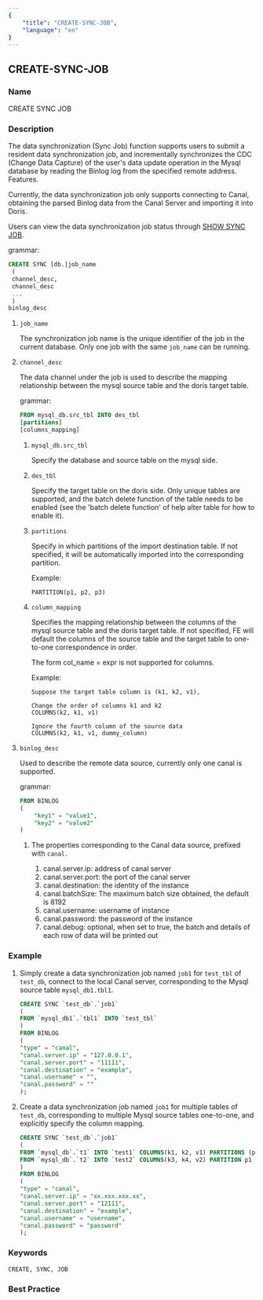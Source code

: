 ```yaml
---
{
    "title": "CREATE-SYNC-JOB",
    "language": "en"
}
---
```


<!--
Licensed to the Apache Software Foundation (ASF) under one
or more contributor license agreements.  See the NOTICE file
distributed with this work for additional information
regarding copyright ownership.  The ASF licenses this file
to you under the Apache License, Version 2.0 (the
"License"); you may not use this file except in compliance
with the License.  You may obtain a copy of the License at

  http://www.apache.org/licenses/LICENSE-2.0

Unless required by applicable law or agreed to in writing,
software distributed under the License is distributed on an
"AS IS" BASIS, WITHOUT WARRANTIES OR CONDITIONS OF ANY
KIND, either express or implied.  See the License for the
specific language governing permissions and limitations
under the License.
-->

## CREATE-SYNC-JOB

### Name

CREATE SYNC JOB

### Description

The data synchronization (Sync Job) function supports users to submit a resident data synchronization job, and incrementally synchronizes the CDC (Change Data Capture) of the user's data update operation in the Mysql database by reading the Binlog log from the specified remote address. Features.

Currently, the data synchronization job only supports connecting to Canal, obtaining the parsed Binlog data from the Canal Server and importing it into Doris.

Users can view the data synchronization job status through [SHOW SYNC JOB](../../../sql-manual/sql-reference/Show-Statements/SHOW-SYNC-JOB.md).

grammar:

```sql
CREATE SYNC [db.]job_name
 (
 channel_desc,
 channel_desc
 ...
 )
binlog_desc
````

1. `job_name`

   The synchronization job name is the unique identifier of the job in the current database. Only one job with the same `job_name` can be running.

2. `channel_desc`

   The data channel under the job is used to describe the mapping relationship between the mysql source table and the doris target table.

   grammar:

   ```sql
   FROM mysql_db.src_tbl INTO des_tbl
   [partitions]
   [columns_mapping]
   ````

   1. `mysql_db.src_tbl`

      Specify the database and source table on the mysql side.

   2. `des_tbl`

      Specify the target table on the doris side. Only unique tables are supported, and the batch delete function of the table needs to be enabled (see the 'batch delete function' of help alter table for how to enable it).

   3. `partitions`

      Specify in which partitions of the import destination table. If not specified, it will be automatically imported into the corresponding partition.

      Example:

      ````
      PARTITION(p1, p2, p3)
      ````

   4. `column_mapping`

      Specifies the mapping relationship between the columns of the mysql source table and the doris target table. If not specified, FE will default the columns of the source table and the target table to one-to-one correspondence in order.

      The form col_name = expr is not supported for columns.

      Example:

      ````
      Suppose the target table column is (k1, k2, v1),
      
      Change the order of columns k1 and k2
      COLUMNS(k2, k1, v1)
      
      Ignore the fourth column of the source data
      COLUMNS(k2, k1, v1, dummy_column)
      ````

3. `binlog_desc`

   Used to describe the remote data source, currently only one canal is supported.

   grammar:

   ```sql
   FROM BINLOG
   (
       "key1" = "value1",
       "key2" = "value2"
   )
   ````

   1. The properties corresponding to the Canal data source, prefixed with `canal.`

      1. canal.server.ip: address of canal server
      2. canal.server.port: the port of the canal server
      3. canal.destination: the identity of the instance
      4. canal.batchSize: The maximum batch size obtained, the default is 8192
      5. canal.username: username of instance
      6. canal.password: the password of the instance
      7. canal.debug: optional, when set to true, the batch and details of each row of data will be printed out

### Example

1. Simply create a data synchronization job named `job1` for `test_tbl` of `test_db`, connect to the local Canal server, corresponding to the Mysql source table `mysql_db1.tbl1`.

   ````SQL
   CREATE SYNC `test_db`.`job1`
   (
   FROM `mysql_db1`.`tbl1` INTO `test_tbl`
   )
   FROM BINLOG
   (
   "type" = "canal",
   "canal.server.ip" = "127.0.0.1",
   "canal.server.port" = "11111",
   "canal.destination" = "example",
   "canal.username" = "",
   "canal.password" = ""
   );
   ````

2. Create a data synchronization job named `job1` for multiple tables of `test_db`, corresponding to multiple Mysql source tables one-to-one, and explicitly specify the column mapping.

   ````SQL
   CREATE SYNC `test_db`.`job1`
   (
   FROM `mysql_db`.`t1` INTO `test1` COLUMNS(k1, k2, v1) PARTITIONS (p1, p2),
   FROM `mysql_db`.`t2` INTO `test2` COLUMNS(k3, k4, v2) PARTITION p1
   )
   FROM BINLOG
   (
   "type" = "canal",
   "canal.server.ip" = "xx.xxx.xxx.xx",
   "canal.server.port" = "12111",
   "canal.destination" = "example",
   "canal.username" = "username",
   "canal.password" = "password"
   );
   ````

### Keywords

    CREATE, SYNC, JOB

### Best Practice
